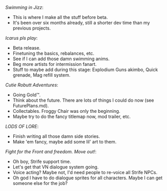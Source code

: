 *Swimming in Jizz*:
 - This is where I make all the stuff before beta.
 - It's been over six months already, still a shorter dev time than my previous
   projects.

*Icarus pls play*:
 - Beta release.
 - Finetuning the basics, rebalances, etc.
 - See if I can add those damn swimming anims.
 - Beg more artists for intermission fanart.
 - Stuff to maybe add during this stage: Explodium Guns akimbo, Quick grenade,
   Mag refill system.

*Cutie Robutt Adventures*:
 - Going Gold™.
 - Think about the future. There are lots of things I could do now (see
   FuturePlans.md).
 - Collectables. Froggy Chair was only the beginning.
 - Maybe try to do the fancy titlemap now, mod trailer, etc.

*LODS OF LORE*:
 - Finish writing all those damn side stories.
 - Make 'em fancy, maybe add some lil' art to them.

*Fight for the Front and freedom. Move out!*:
 - Oh boy, Strife support time.
 - Let's get that VN dialogue system going.
 - Voice acting? Maybe not, I'd need people to re-voice all Strife NPCs.
 - Oh god I have to do dialogue sprites for all characters. Maybe I can get
   someone else for the job?

